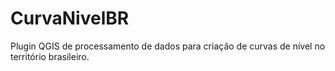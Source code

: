 # CurvaNivelBR
Plugin QGIS de processamento de dados para criação de curvas de nível no território brasileiro.

